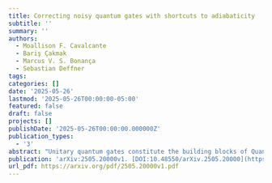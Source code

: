 ```yaml
---
title: Correcting noisy quantum gates with shortcuts to adiabaticity
subtitle: ''
summary: ''
authors:
  - Moallison F. Cavalcante
  - Bariş Çakmak
  - Marcus V. S. Bonança
  - Sebastian Deffner
tags:
categories: []
date: '2025-05-26'
lastmod: '2025-05-26T00:00:00-05:00'
featured: false
draft: false
projects: []
publishDate: '2025-05-26T00:00:00.000000Z'
publication_types:
  - '3'
abstract: "Unitary quantum gates constitute the building blocks of Quantum Computing in the circuit paradigm. In this work, we engineer a locally driven two-qubit Hamiltonian whose instantaneous ground-state dynamics generates the controlled-NOT (CNOT) quantum gate. In practice, quantum gates have to be implemented in finite-time, hence non-adiabatic and external noise effects debilitate gate fidelities. Here, we show that counterdiabatic control can restore gate performance with near perfect fidelities even in open quantum systems subject to decoherence."
publication: 'arXiv:2505.20000v1. [DOI:10.48550/arXiv.2505.20000](https://doi.org/10.48550/arXiv.2505.20000)'
url_pdf: https://arxiv.org/pdf/2505.20000v1.pdf
---
```

